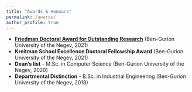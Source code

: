 ```yaml
---
title: "Awards & Honours" 
permalink: /awards/
author_profile: true
---
```


* [**Friedman Doctoral Award for Outstanding Research**](https://in.bgu.ac.il/teva/cs/pages/events/The%20Friedman%20awards%202024.aspx) (Ben-Gurion University of the Negev, 2021)
* **Kreitman School Excellence Doctoral Fellowship Award** (Ben-Gurion University of the Negev, 2021)
* **Dean’s list** - M.Sc. in Computer Science (Ben-Gurion University of the Negev, 2020)
* **Departmental Distinction** - B.Sc. in Industrial Engineering (Ben-Gurion University of the Negev, 2018)
